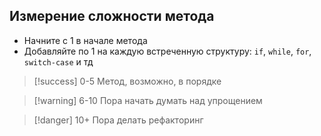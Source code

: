 ## Измерение сложности метода

* Начните с 1 в начале метода
* Добавляйте по 1 на каждую встреченную структуру: `if`, `while`, `for`, `switch-case` и тд

>[!success] 0-5
>Метод, возможно, в порядке
>

>[!warning] 6-10
>Пора начать думать над упрощением
>

>[!danger] 10+
>Пора делать рефакторинг
